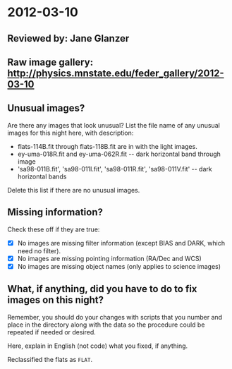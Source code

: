 # 2012-03-10

## Reviewed by:   Jane Glanzer

## Raw image gallery: http://physics.mnstate.edu/feder_gallery/2012-03-10

## Unusual images?

Are there any images that look unusual? List the file name of any unusual images for this night here, with description:

+ flats-114B.fit through flats-118B.fit  are in with the light images.
+ ey-uma-018R.fit and ey-uma-062R.fit -- dark horizontal band through image
+ 'sa98-011B.fit', 'sa98-011I.fit', 'sa98-011R.fit', 'sa98-011V.fit' -- dark horizontal bands

Delete this list if there are no unusual images.

## Missing information?

Check these off if they are true:

- [x] No images are missing filter information (except BIAS and DARK, which need no filter).
- [x] No images are missing pointing information (RA/Dec and WCS)
- [x] No images are missing object names (only applies to science images)

## What, if anything, did you have to do to fix images on this night?

Remember, you should do your changes with scripts that you number and place in the
directory along with the data so the procedure could be repeated if needed or
desired.

Here, explain in English (not code) what you fixed, if anything.

Reclassified the flats as `FLAT`.
